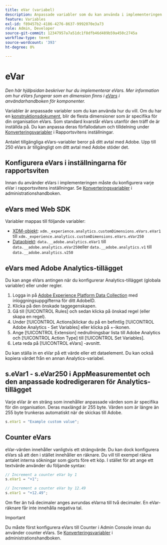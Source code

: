 ```yaml
---
title: eVar (variabel)
description: Anpassade variabler som du kan använda i implementeringen.
feature: Variables
exl-id: f89457b2-4186-4276-8637-9992070e3a73
role: Admin, Developer
source-git-commit: 12347957a7a51dc1f8dfb46d489b59a450c2745a
workflow-type: tm+mt
source-wordcount: '393'
ht-degree: 0%

---
```


# eVar

*Den här hjälpsidan beskriver hur du implementerar eVars. Mer information om hur eVars fungerar som en dimension finns i [eVars](/help/components/dimensions/evar.md) i användarhandboken för komponenter.*

Variabler är anpassade variabler som du kan använda hur du vill. Om du har en [konstruktionsdokument](/help/implement/prepare/solution-design.md), blir de flesta dimensioner som är specifika för din organisation eVars. Som standard kvarstår eVars utanför den träff de är inställda på. Du kan anpassa deras förfallodatum och tilldelning under [Konverteringsvariabler](/help/admin/admin/c-manage-report-suites/c-edit-report-suites/conversion-var-admin/conversion-var-admin.md) i Rapportsvitens inställningar.

Antalet tillgängliga eVars-variabler beror på ditt avtal med Adobe. Upp till 250 eVars är tillgängligt om ditt avtal med Adobe stöder det.

## Konfigurera eVars i inställningarna för rapportsviten

Innan du använder eVars i implementeringen måste du konfigurera varje eVar i rapportsvitens inställningar. Se [Konverteringsvariabler](/help/admin/admin/c-manage-report-suites/c-edit-report-suites/conversion-var-admin/conversion-var-admin.md) i administrationshandboken.

## eVars med Web SDK

Variabler mappas till följande variabler:

* [XDM-objekt](/help/implement/aep-edge/xdm-var-mapping.md): `xdm._experience.analytics.customDimensions.eVars.eVar1` till `xdm._experience.analytics.customDimensions.eVars.eVar250`
* [Dataobjekt](/help/implement/aep-edge/data-var-mapping.md): `data.__adobe.analytics.eVar1` till `data.__adobe.analytics.eVar250`eller `data.__adobe.analytics.v1` till `data.__adobe.analytics.v250`

## eVars med Adobe Analytics-tillägget

Du kan ange eVars antingen när du konfigurerar Analytics-tillägget (globala variabler) eller under regler.

1. Logga in på [Adobe Experience Platform Data Collection](https://experience.adobe.com/data-collection) med inloggningsuppgifterna för ditt AdobeID.
2. Klicka på den önskade taggegenskapen.
3. Gå till [!UICONTROL Rules] och sedan klicka på önskad regel (eller skapa en regel).
4. Under [!UICONTROL Actions]klickar du på en befintlig [!UICONTROL Adobe Analytics - Set Variables] eller klicka på +-ikonen.
5. Ange [!UICONTROL Extension] nedrullningsbar lista till Adobe Analytics och [!UICONTROL Action Type] till [!UICONTROL Set Variables].
6. Leta reda på [!UICONTROL eVars] -avsnitt.

Du kan ställa in en eVar på ett värde eller ett dataelement. Du kan också kopiera värdet från en annan Analytics-variabel.

## s.eVar1 - s.eVar250 i AppMeasurementet och den anpassade kodredigeraren för Analytics-tillägget

Varje eVar är en sträng som innehåller anpassade värden som är specifika för din organisation. Deras maxlängd är 255 byte. Värden som är längre än 255 byte trunkeras automatiskt när de skickas till Adobe.

```js
s.eVar1 = "Example custom value";
```

## Counter eVars

eVar-värden innehåller vanligtvis ett strängvärde. Du kan dock konfigurera eVars så att den i stället innehåller en räknare. Du vill till exempel räkna antalet interna sökningar som gjorts före ett köp. I stället för att ange ett textvärde använder du följande syntax:

```js
// Increment a counter eVar by 1
s.eVar1 = "+1";

// Increment a counter eVar by 12.49
s.eVar1 = "+12.49";
```

Om fler än två decimaler anges avrundas eVarna till två decimaler. En eVar-räknare får inte innehålla negativa tal.

>[!IMPORTANT]
>
>Du måste först konfigurera eVars till Counter i Admin Console innan du använder counter eVars. Se [Konverteringsvariabler](/help/admin/admin/c-manage-report-suites/c-edit-report-suites/conversion-var-admin/conversion-var-admin.md) i administrationshandboken.
